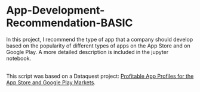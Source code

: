 # App-Development-Recommendation-BASIC

In this project, I recommend the type of app that a company should develop based on the popularity of different types of apps on the App Store and on Google Play. A more detailed description is included in the jupyter notebook.</br></br>

This script was based on a Dataquest project: <a href="https://app.dataquest.io/c/112/m/350/guided-project%3A-profitable-app-profiles-for-the-app-store-and-google-play-markets/1/analyzing-mobile-app-data">Profitable App Profiles for the App Store and Google Play Markets</a>.
